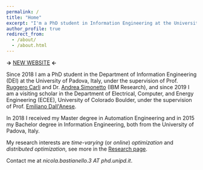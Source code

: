 ```yaml
---
permalink: /
title: "Home"
excerpt: "I'm a PhD student in Information Engineering at the University of Padova, Italy."
author_profile: true
redirect_from: 
  - /about/
  - /about.html
---
```



**&rarr;** [NEW WEBSITE](https://nicola-bastianello.it/) **&larr;**


Since 2018 I am a PhD student in the Department of Information Engineering (DEI) at the University of Padova, Italy, under the supervision of Prof. [Ruggero Carli](http://automatica.dei.unipd.it/people/carli.html) and Dr. [Andrea Simonetto](https://sites.google.com/site/andreasimonettopersonalwebsite/home) (IBM Research), and since 2019 I am a visiting scholar in the Department of Electrical, Computer, and Energy Engineering (ECEE), University of Colorado Boulder, under the supervision of Prof. [Emiliano Dall'Anese](https://www.colorado.edu/faculty/dallanese/).

In 2018 I received my Master degree in Automation Engineering and in 2015 my Bachelor degree in Information Engineering, both from the University of Padova, Italy.


My research interests are *time-varying* (or *online*) *optimization* and *distributed optimization*, see more in the [Research page](https://nicola-bastianello.github.io/research/).


Contact me at *nicola.bastianello.3 AT phd.unipd.it*.
